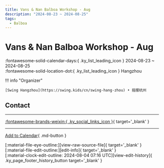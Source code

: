 ```yaml
---
title: Vans & Nan Balboa Workshop - Aug
description: "2024-08-23 ~ 2024-08-25"
tags:
  - Balboa
---
```


# Vans & Nan Balboa Workshop - Aug 

:fontawesome-solid-calendar-days:{ .ky_list_leading_icon } 2024-08-23 ~ 2024-08-25  
:fontawesome-solid-location-dot:{ .ky_list_leading_icon } Hangzhou  

!!! info "Organizer"

    [Swing Hangzhou](https://swing.kids/cn/swing-hang-zhou) • 摇摆杭州  

## Contact


---

 [:fontawesome-brands-weixin:{ .ky_social_links_icon }](https://mp.weixin.qq.com/s/unXfEsXIA_OEGpKIK6MLrg){ target='_blank' }

---

[Add to Calendar](https://swing.news/ics/en/2024/cn/vans-n-nan-balboa-workshop-aug-2024.ics){ .md-button }

<div class="ky_page_footer" markdown>
<div class="ky_page_footer_trailing" markdown="span">
[:material-file-eye-outline:][view-raw-source-file]{ target='_blank' }
[:material-file-edit-outline:][edit-info]{ target='_blank' }
</div>
<div class="ky_page_footer_leading" markdown="span">
[:material-clock-edit-outline: 2024-08-04 07:16 UTC][view-edit-history]{ .ky_page_footer_history_button target='_blank' }
</div>
</div>

[view-raw-source-file]: https://github.com/swingdance/events/blob/main/2024/cn/vans-n-nan-balboa-workshop-aug-2024.json "View Raw Source File"
[edit-info]: https://github.com/swingdance/events/issues/new?assignees=&labels=update+event&projects=&template=03-update_entity.yml&title=%5B2024%2Fcn%5D%20Vans%20%26%20Nan%20Balboa%20Workshop%20-%20Aug&region=cn&year=2024&id=vans-n-nan-balboa-workshop-aug-2024&name=Vans%20%26%20Nan%20Balboa%20Workshop%20-%20Aug&org_id=swing-hang-zhou "Edit Info"

[view-edit-history]: https://github.com/swingdance/events/commits/main/2024/cn/vans-n-nan-balboa-workshop-aug-2024.json "View Edit History"
